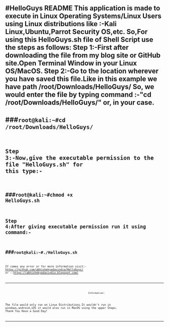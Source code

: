 #HelloGuys README
This application is made to execute in Linux Operating Systems/Linux Users using Linux distributions like :-Kali Linux,Ubuntu,Parrot Security OS,etc.
So,For using this HelloGuys.sh file of Shell Script use the steps as follows:
Step 1:-First after downloading the file from my blog site or GitHub site.Open Terminal Window in your Linux OS/MacOS.
Step 2:-Go to the location wherever you have saved this file.Like in this example we have path /root/Downloads/HelloGuys/
So, we would enter the file by typing command :-"cd /root/Downloads/HelloGuys/" or, in your case.
-------------------------------------------
###<code>root@kali:~#cd /root/Downloads/HelloGuys/
-------------------------------------------
Step 3:-Now,give the executable permission to the file "HelloGuys.sh" for this type:-
-------------------------------------
###<code>root@kali:~#chmod +x HelloGuys.sh
-------------------------------------
Step 4:After giving executable permission run it using command:-
----------------------------
###<code>root@kali:~#./HelloGuys.sh
----------------------------
If comes any error or for more information visit:-https://github.com/abhishekyadavindia/HelloGuys/
or :-https://abhishekyadavindia.blogspot.com/


------------------------------------------------------------------------------------------------------------------------------------------------------
                                                                Information:
The file would only run on Linux Distributions.It wouldn't run in windows,android,iOS it would also run in MacOS using the upper Steps.
                                                          Thank You Have a Good Day!  

------------------------------------------------------------------------------------------------------------------------------------------------------
